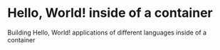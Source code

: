 # Hello, World! inside of a container
Building Hello, World! applications of different languages inside of a container
